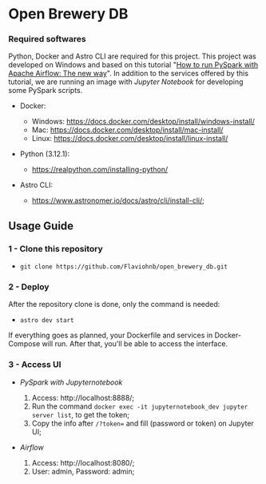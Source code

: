 # Open Brewery DB 

### Required softwares

Python, Docker and Astro CLI are required for this project. This project was developed on Windows and based on this tutorial "[How to run PySpark with Apache Airflow: The new way](https://www.youtube.com/watch?v=L3VuPnBQBCM)". In addition to the services offered by this tutorial, we are running an image with *Jupyter Notebook* for developing some PySpark scripts.

- Docker:
    - Windows: https://docs.docker.com/desktop/install/windows-install/
    - Mac: https://docs.docker.com/desktop/install/mac-install/
    - Linux: https://docs.docker.com/desktop/install/linux-install/

- Python (3.12.1):
    - https://realpython.com/installing-python/

- Astro CLI:
    - https://www.astronomer.io/docs/astro/cli/install-cli/;    


## Usage Guide

### 1 - Clone this repository

- `git clone https://github.com/Flaviohnb/open_brewery_db.git`

### 2 - Deploy

After the repository clone is done, only the command is needed:

- `astro dev start`

If everything goes as planned, your Dockerfile and services in Docker-Compose will run. After that, you'll be able to access the interface.

### 3 - Access UI

- *PySpark with Jupyternotebook* 
    1. Access: http://localhost:8888/;
    2. Run the command `docker exec -it jupyternotebook_dev jupyter server list`, to get the token;
    3. Copy the info after `/?token=` and fill (password or token) on Jupyter UI;
    
- *Airflow*
    1. Access: http://localhost:8080/;
    2. User: admin, Password: admin;